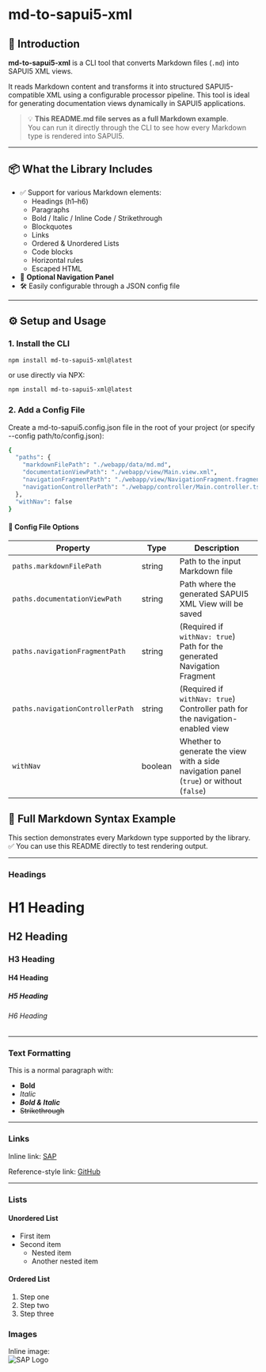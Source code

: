 # md-to-sapui5-xml

## 📘 Introduction

**md-to-sapui5-xml** is a CLI tool that converts Markdown files (`.md`) into SAPUI5 XML views.

It reads Markdown content and transforms it into structured SAPUI5-compatible XML using a configurable processor pipeline. This tool is ideal for generating documentation views dynamically in SAPUI5 applications.

> 💡 **This README.md file serves as a full Markdown example**.  
> You can run it directly through the CLI to see how every Markdown type is rendered into SAPUI5.

---

## 📦 What the Library Includes

- ✅ Support for various Markdown elements:
  - Headings (h1–h6)
  - Paragraphs
  - Bold / Italic / Inline Code / Strikethrough
  - Blockquotes
  - Links
  - Ordered & Unordered Lists
  - Code blocks
  - Horizontal rules
  - Escaped HTML
- 🧭 **Optional Navigation Panel**
- 🛠️ Easily configurable through a JSON config file

---

## ⚙️ Setup and Usage

### 1. Install the CLI

```bash
npm install md-to-sapui5-xml@latest
```

or use directly via NPX:

```bash
npm install md-to-sapui5-xml@latest
```

### 2. Add a Config File

Create a md-to-sapui5.config.json file in the root of your project (or specify --config path/to/config.json):

```bash
{
  "paths": {
    "markdownFilePath": "./webapp/data/md.md",
    "documentationViewPath": "./webapp/view/Main.view.xml",
    "navigationFragmentPath": "./webapp/view/NavigationFragment.fragment.xml",
    "navigationControllerPath": "./webapp/controller/Main.controller.ts"
  },
  "withNav": false
}
```

#### 🧾 Config File Options

| Property                         | Type    | Description                                                                             |
| -------------------------------- | ------- | --------------------------------------------------------------------------------------- |
| `paths.markdownFilePath`         | string  | Path to the input Markdown file                                                         |
| `paths.documentationViewPath`    | string  | Path where the generated SAPUI5 XML View will be saved                                  |
| `paths.navigationFragmentPath`   | string  | (Required if `withNav: true`) Path for the generated Navigation Fragment                |
| `paths.navigationControllerPath` | string  | (Required if `withNav: true`) Controller path for the navigation-enabled view           |
| `withNav`                        | boolean | Whether to generate the view with a side navigation panel (`true`) or without (`false`) |

## 📄 Full Markdown Syntax Example

This section demonstrates every Markdown type supported by the library.  
✅ You can use this README directly to test rendering output.

---

### Headings

# H1 Heading

## H2 Heading

### H3 Heading

#### H4 Heading

##### H5 Heading

###### H6 Heading

---

### Text Formatting

This is a normal paragraph with:

- **Bold**
- _Italic_
- **_Bold & Italic_**
- ~~Strikethrough~~

---

### Links

Inline link: [SAP](https://www.sap.com)

Reference-style link: [GitHub][github]

[github]: https://github.com/

---

### Lists

#### Unordered List

- First item
- Second item
  - Nested item
  - Another nested item

#### Ordered List

1. Step one
2. Step two
3. Step three

### Images

Inline image:  
![SAP Logo](https://upload.wikimedia.org/wikipedia/commons/5/59/SAP_2011_logo.svg)
